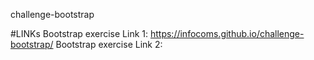 challenge-bootstrap

#LINKs
Bootstrap exercise Link 1: https://infocoms.github.io/challenge-bootstrap/
Bootstrap exercise Link 2: 
